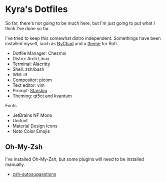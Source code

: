 # Kyra's Dotfiles

So far, there's not going to be much here, but I'm just going to put what I
think I've done so far.

I've tried to keep this somewhat distro independent. Somethings have been
installed myself, such as [NvChad](https://github.com/NvChad/NvChad) and
a [theme](https://github.com/adi1090x/rofi) for Rofi.

- Dotfile Manager: Chezmoi
- Distro: Arch Linux
- Terminal: Alacritty
- Shell: zsh/bash
- WM: i3
- Compositor: picom
- Text editor: vim
- Prompt: [Starship](https://starship.rs/)
- Theming: qt5ct and kvantum

Fonts 
- JetBrains NF Mono
- Unifont
- Material Design Icons
- Noto Color Emojis

## Oh-My-Zsh
I've installed Oh-My-Zsh, but some plugins will need to be installed manually.
- [zsh-autosuggestions](https://github.com/zsh-users/zsh-autosuggestions/blob/master/INSTALL.md#oh-my-zsh)

